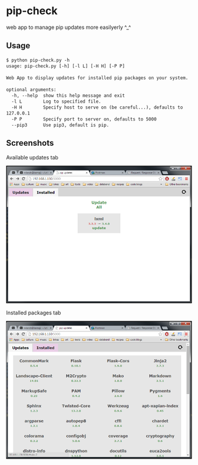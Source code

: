 pip-check
=========

web app to manage pip updates more easilyerly ^_^

Usage
-----
    $ python pip-check.py -h
    usage: pip-check.py [-h] [-l L] [-H H] [-P P]

    Web App to display updates for installed pip packages on your system.

    optional arguments:
      -h, --help  show this help message and exit
      -l L        Log to specified file.
      -H H        Specify host to serve on (be careful...), defaults to 127.0.0.1
      -P P        Specify port to server on, defaults to 5000
      --pip3      Use pip3, default is pip.


Screenshots
-----------

Available updates tab

![available updates tab](updates.png)

Installed packages tab

![installed packages tab](installed.png)
